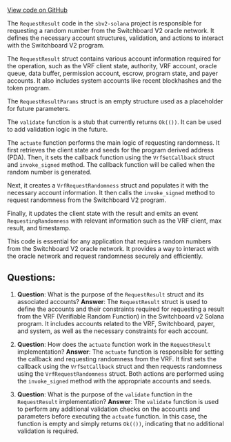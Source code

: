 [View code on GitHub](https://github.com/switchboard-xyz/sbv2-solana/blob/master/programs/anchor-vrf-parser/src/actions/request_result.rs)

The `RequestResult` code in the `sbv2-solana` project is responsible for requesting a random number from the Switchboard V2 oracle network. It defines the necessary account structures, validation, and actions to interact with the Switchboard V2 program.

The `RequestResult` struct contains various account information required for the operation, such as the VRF client state, authority, VRF account, oracle queue, data buffer, permission account, escrow, program state, and payer accounts. It also includes system accounts like recent blockhashes and the token program.

The `RequestResultParams` struct is an empty structure used as a placeholder for future parameters.

The `validate` function is a stub that currently returns `Ok(())`. It can be used to add validation logic in the future.

The `actuate` function performs the main logic of requesting randomness. It first retrieves the client state and seeds for the program derived address (PDA). Then, it sets the callback function using the `VrfSetCallback` struct and `invoke_signed` method. The callback function will be called when the random number is generated.

Next, it creates a `VrfRequestRandomness` struct and populates it with the necessary account information. It then calls the `invoke_signed` method to request randomness from the Switchboard V2 program.

Finally, it updates the client state with the result and emits an event `RequestingRandomness` with relevant information such as the VRF client, max result, and timestamp.

This code is essential for any application that requires random numbers from the Switchboard V2 oracle network. It provides a way to interact with the oracle network and request randomness securely and efficiently.
## Questions: 
 1. **Question**: What is the purpose of the `RequestResult` struct and its associated accounts?
   **Answer**: The `RequestResult` struct is used to define the accounts and their constraints required for requesting a result from the VRF (Verifiable Random Function) in the Switchboard v2 Solana program. It includes accounts related to the VRF, Switchboard, payer, and system, as well as the necessary constraints for each account.

2. **Question**: How does the `actuate` function work in the `RequestResult` implementation?
   **Answer**: The `actuate` function is responsible for setting the callback and requesting randomness from the VRF. It first sets the callback using the `VrfSetCallback` struct and then requests randomness using the `VrfRequestRandomness` struct. Both actions are performed using the `invoke_signed` method with the appropriate accounts and seeds.

3. **Question**: What is the purpose of the `validate` function in the `RequestResult` implementation?
   **Answer**: The `validate` function is used to perform any additional validation checks on the accounts and parameters before executing the `actuate` function. In this case, the function is empty and simply returns `Ok(())`, indicating that no additional validation is required.